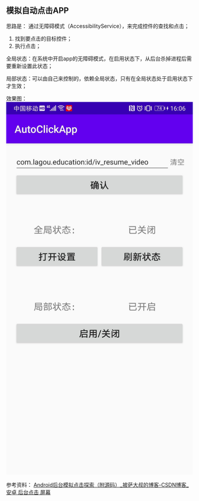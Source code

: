 ## 模拟自动点击APP

思路是：
通过无障碍模式（AccessibilityService），来完成控件的查找和点击；

1. 找到要点击的目标控件；
2. 执行点击；

全局状态：在系统中开启app的无障碍模式，在启用状态下，从后台杀掉进程后需要重新设置此状态；

局部状态：可以由自己来控制的，依赖全局状态，只有在全局状态处于启用状态下才生效；

效果图：
![pic](./pic1.jpg)

参考资料： [Android后台模拟点击探索（附源码）_披萨大叔的博客-CSDN博客_安卓 后台点击 屏幕](https://blog.csdn.net/qq_27258799/article/details/79144764)

